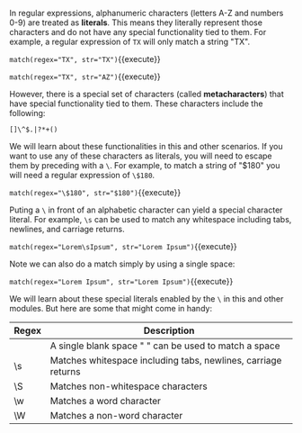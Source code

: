 


In regular expressions, alphanumeric characters (letters A-Z and numbers 0-9) are treated as **literals**. This means they literally represent those characters and do not have any special functionality tied to them. For example, a regular expression of `TX` will only match a string "TX". 

`match(regex="TX", str="TX")`{{execute}}

`match(regex="TX", str="AZ")`{{execute}}

However, there is a special set of characters (called **metacharacters**) that have special functionality tied to them. These characters include the following: 

`[]\^$.|?*+()`

We will learn about these functionalities in this and other scenarios. If you want to use any of these characters as literals, you will need to escape them by preceding with a `\`. For example, to match a string of "$180" you will need a regular expression of `\$180`. 

`match(regex="\$180", str="$180")`{{execute}}


Puting a `\` in front of an alphabetic character can yield a special character literal. For example, `\s` can be used to match any whitespace including tabs, newlines, and carriage returns. 

`match(regex="Lorem\sIpsum", str="Lorem Ipsum")`{{execute}}

Note we can also do a match simply by using a single space: 

`match(regex="Lorem Ipsum", str="Lorem Ipsum")`{{execute}}

We will learn about these special literals enabled by the `\` in this and other modules. But here are some that might come in handy: 

|Regex|Description|
|---|---|
| | A single blank space " " can be used to match a space|
|\s|Matches whitespace including tabs, newlines, carriage returns|
|\S|Matches non-whitespace characters|
|\w|Matches a word character|
|\W|Matches a non-word character|


